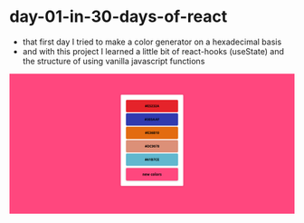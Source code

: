 # day-01-in-30-days-of-react 

- that first day I tried to make a color generator on a hexadecimal basis 
- and with this project I learned a little bit of react-hooks (useState) and the structure of using vanilla javascript functions 

![](site.png)